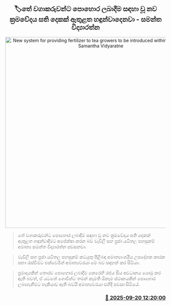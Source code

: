 <p align='center'><b><h2 align='center' title='New system for providing fertilizer to tea growers to be introduced within two weeks - Samantha Vidyaratne'>🏷තේ වගාකරුවන්ට පොහොර ලබාදීම සඳහා වූ නව ක්‍රමවේදය සති දෙකක් ඇතුළත හඳුන්වාදෙනවා - සමන්ත විද්‍යාරත්න</h2></b></p>
<p align='center'><img src='https://helakuru.sgp1.cdn.digitaloceanspaces.com/esana/images/lib/tea-state.jpg' width='600' alt='New system for providing fertilizer to tea growers to be introduced within two weeks - Samantha Vidyaratne'></p>

> තේ වගාකරුවන්ට පොහොර ලබාදීම සඳහා වූ නව ක්‍රමවේදය සති දෙකක් ඇතුළත හඳුන්වාදීමට අපේක්ෂා කරන බව වැවිලි සහ ප්‍රජා යටිතල පහසුකම් අමාත්‍ය සමන්ත විද්‍යාරත්න පවසනවා.

> වැවිලි සහ ප්‍රජා යටිතල පහසුකම් කටයුතු පිළිබඳ අමාත්‍යාංශයීය උපදේශක කාරක සභා රැස්වීමට එක්වෙමින් අමාත්‍යවරයා මේ බව සඳහන් කර සිටියා.

> ප්‍රමාදයකින් තොරව පොහොර ලබාදීම කෙරෙහි රජය සිය අවධානය යොමු කර ඇති බවත්, ඒ යටතේ ගොවීන්ට තමන් කැමති ඕනෑම ස්ථානයකින් පොහොර ලබාගැනීමට හැකියාව ඇති බවයි අමාත්‍යවරයා එහිදී පවසා සිටියේ.



<h3 align='right'><a href='https://www.helakuru.lk/esana/p/113816/'>📅 2025-09-20 12:20:00</a></h3>

